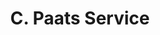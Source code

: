 ---
title: "C. Paats Service"
url: /coronel-oviedo/c-paats-service/
shop: reparación de automóviles
---